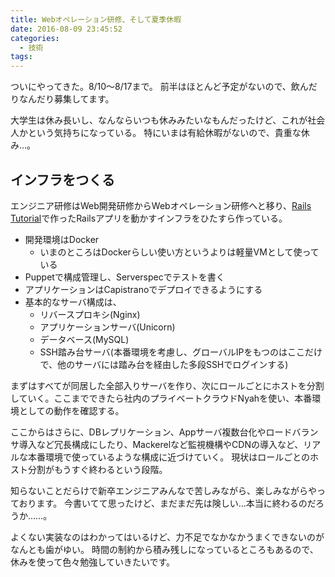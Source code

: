 ```yaml
---
title: Webオペレーション研修、そして夏季休暇
date: 2016-08-09 23:45:52
categories:
  - 技術
tags:
---
```


ついにやってきた。8/10〜8/17まで。
前半はほとんど予定がないので、飲んだりなんだり募集してます。

大学生は休み長いし、なんならいつも休みみたいなもんだったけど、これが社会人かという気持ちになっている。
特にいまは有給休暇がないので、貴重な休み…。

## インフラをつくる

エンジニア研修はWeb開発研修からWebオペレーション研修へと移り、[Rails Tutorial](https://www.railstutorial.org/book)で作ったRailsアプリを動かすインフラをひたすら作っている。

- 開発環境はDocker
  - いまのところはDockerらしい使い方というよりは軽量VMとして使っている
- Puppetで構成管理し、Serverspecでテストを書く
- アプリケーションはCapistranoでデプロイできるようにする
- 基本的なサーバ構成は、
  - リバースプロキシ(Nginx)
  - アプリケーションサーバ(Unicorn)
  - データベース(MySQL)
  - SSH踏み台サーバ(本番環境を考慮し、グローバルIPをもつのはここだけで、他のサーバには踏み台を経由した多段SSHでログインする)

まずはすべてが同居した全部入りサーバを作り、次にロールごとにホストを分割していく。ここまでできたら社内のプライベートクラウドNyahを使い、本番環境としての動作を確認する。

ここからはさらに、DBレプリケーション、Appサーバ複数台化やロードバランサ導入など冗長構成にしたり、Mackerelなど監視機構やCDNの導入など、リアルな本番環境で使っているような構成に近づけていく。
現状はロールごとのホスト分割がもうすぐ終わるという段階。

知らないことだらけで新卒エンジニアみんなで苦しみながら、楽しみながらやっております。
今書いてて思ったけど、まだまだ先は険しい…本当に終わるのだろうか……。

よくない実装なのはわかってはいるけど、力不足でなかなかうまくできないのがなんとも歯がゆい。
時間の制約から積み残しになっているところもあるので、休みを使って色々勉強していきたいです。
